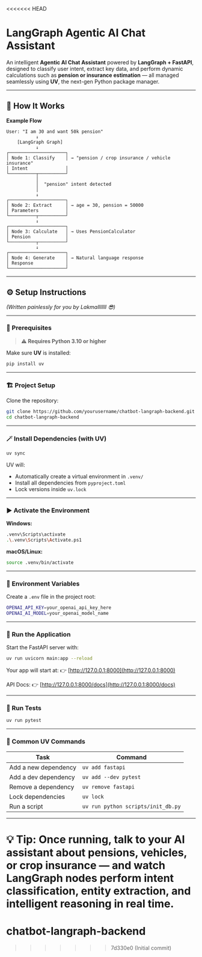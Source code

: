 <<<<<<< HEAD
# LangGraph Agentic AI Chat Assistant

An intelligent **Agentic AI Chat Assistant** powered by **LangGraph + FastAPI**, designed to classify user intent, extract key data, and perform dynamic calculations such as **pension or insurance estimation** — all managed seamlessly using **UV**, the next-gen Python package manager.

---

## 🧠 How It Works

**Example Flow**

```
User: "I am 30 and want 50k pension"
           ↓
    [LangGraph Graph]
           ↓
┌─────────────────────┐
│ Node 1: Classify    │ → "pension / crop insurance / vehicle insurance"
│ Intent              │
└──────────┬──────────┘
           │
           │  "pension" intent detected
           │
           ↓
┌─────────────────────┐
│ Node 2: Extract     │ → age = 30, pension = 50000
│ Parameters          │
└──────────┬──────────┘
           ↓
┌─────────────────────┐
│ Node 3: Calculate   │ → Uses PensionCalculator
│ Pension             │
└──────────┬──────────┘
           ↓
┌─────────────────────┐
│ Node 4: Generate    │ → Natural language response
│ Response            │
└─────────────────────┘
```

---

## ⚙️ Setup Instructions

*(Written painlessly for you by Lakmalllllll 😎)*

---

### 🧩 Prerequisites

> **⚠️ Requires Python 3.10 or higher**

Make sure **UV** is installed:

```bash
pip install uv
```

---

### 🏗️ Project Setup

Clone the repository:

```bash
git clone https://github.com/yourusername/chatbot-langraph-backend.git
cd chatbot-langraph-backend
```

---

### 🪄 Install Dependencies (with UV)

```bash
uv sync
```

UV will:

* Automatically create a virtual environment in `.venv/`
* Install all dependencies from `pyproject.toml`
* Lock versions inside `uv.lock`

---

### ▶️ Activate the Environment

**Windows:**

```bash
.venv\Scripts\activate
.\.venv\Scripts\Activate.ps1
```

**macOS/Linux:**

```bash
source .venv/bin/activate
```

---

### 🔑 Environment Variables

Create a `.env` file in the project root:

```bash
OPENAI_API_KEY=your_openai_api_key_here
OPENAI_AI_MODEL=your_openai_model_name
```

---

### 🚀 Run the Application

Start the FastAPI server with:

```bash
uv run uvicorn main:app --reload
```

Your app will start at:
👉 [http://127.0.0.1:8000](http://127.0.0.1:8000)

API Docs:
👉 [http://127.0.0.1:8000/docs](http://127.0.0.1:8000/docs)

---

### 🧪 Run Tests

```bash
uv run pytest
```

---

### 🧰 Common UV Commands

| Task                 | Command                            |
| -------------------- | ---------------------------------- |
| Add a new dependency | `uv add fastapi`                   |
| Add a dev dependency | `uv add --dev pytest`              |
| Remove a dependency  | `uv remove fastapi`                |
| Lock dependencies    | `uv lock`                          |
| Run a script         | `uv run python scripts/init_db.py` |

---

💡 **Tip:** Once running, talk to your AI assistant about pensions, vehicles, or crop insurance — and watch **LangGraph nodes** perform intent classification, entity extraction, and intelligent reasoning in real time.
=======
# chatbot-langraph-backend
>>>>>>> 7d330e0 (Initial commit)
